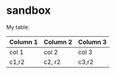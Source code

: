 # sandbox

My table:

Column 1|Column 2|Column 3
--------|------|---
col 1 | col 2 | col 3
c1,r2 | c2, r2|c3,r2
